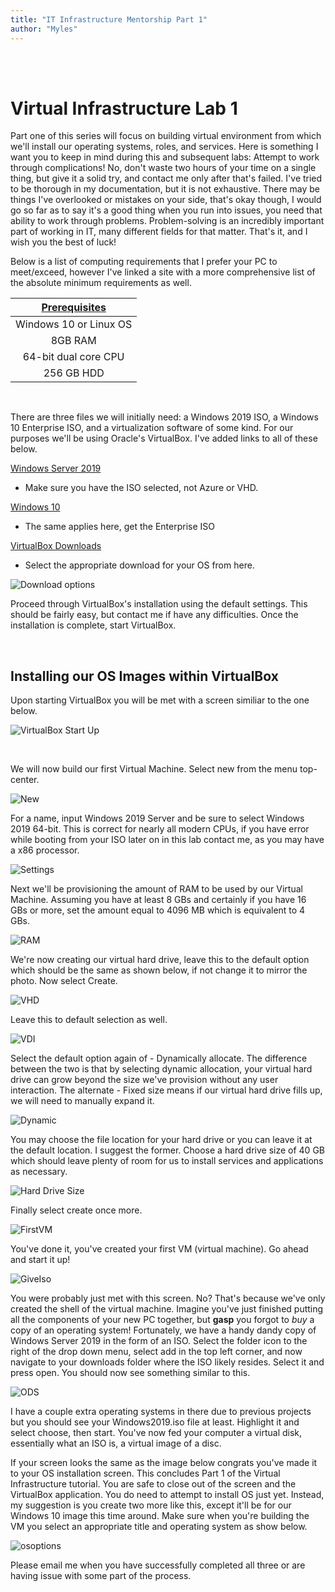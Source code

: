 ```yaml
---
title: "IT Infrastructure Mentorship Part 1"
author: "Myles"
---
```


<br>

<br>

# Virtual Infrastructure Lab 1 

Part one of this series will focus on building virtual environment from which we'll install our operating systems, roles, and services. Here is something I want you to keep in mind during this and subsequent labs: Attempt to work through complications! No, don't waste two hours of your time on a single thing, but give it a solid try, and contact me only after that's failed. I've tried to be thorough in my documentation, but it is not exhaustive. There may be things I've overlooked or mistakes on your side, that's okay though, I would go so far as to say it's a good thing when you run into issues, you need that ability to work through problems. Problem-solving is an incredibly important part of working in IT,  many different fields for that matter. That's it, and I wish you the best of luck!

Below is a list of computing requirements that I prefer your PC to meet/exceed, however I've linked a site with a more comprehensive list of the absolute minimum requirements as well.

| [**Prerequisites**](https://www.techrepublic.com/article/virtualbox-everything-the-pros-need-to-know/#:~:text=Minimum%20system%20requirements%20are%3A,start%20at%2010%20GB%20each.) |
| :---:    |
| Windows 10 or Linux OS |
| 8GB RAM |
| 64-bit dual core CPU |
| 256 GB HDD |

<br>

There are three files we will initially need: a Windows 2019 ISO, a Windows 10 Enterprise ISO, and a virtualization software of some kind. For our purposes we'll be using Oracle's VirtualBox. I've added links to all of these below.
<br> 

[Windows Server 2019](https://www.microsoft.com/en-US/evalcenter/evaluate-windows-server-2019?filetype=ISO)
- Make sure you have the ISO selected, not Azure or VHD.

[Windows 10](https://www.microsoft.com/en-us/evalcenter/evaluate-windows-10-enterprise)
- The same applies here, get the Enterprise ISO

 [VirtualBox Downloads](https://www.virtualbox.org/wiki/Downloads)
 - Select the appropriate download for your OS from here.

![Download options](\assets\images\class_p1\Vboxdownload.PNG)


Proceed through VirtualBox's installation using the default settings. This should be fairly easy, but contact me if have any difficulties. Once the installation is complete, start VirtualBox. 

<br>

## Installing our OS Images within VirtualBox

Upon starting VirtualBox you will be met with a screen similiar to the one below.

![VirtualBox Start Up](\assets\images\class_p1\VboxStart.PNG)

<br>

We will now build our first Virtual Machine. Select new from the menu top-center.

![New](\assets\images\class_p1\Vboxnew.PNG)

For a name, input Windows 2019 Server and be sure to select Windows 2019 64-bit. This is correct for nearly all modern CPUs, if you have error while booting from your ISO later on in this lab contact me, as you may have a x86 processor.

![Settings](\assets\images\class_p1\2016server.PNG)

Next we'll be provisioning the amount of RAM to be used by our Virtual Machine. Assuming you have at least 8 GBs and certainly if you have 16 GBs or more, set the amount equal to 4096 MB which is equivalent to 4 GBs.

![RAM](\assets\images\class_p1\VboxRAM.PNG)

We're now creating our virtual hard drive, leave this to the default option which should be the same as shown below, if not change it to mirror the photo. Now select Create.

![VHD](\assets\images\class_p1\VboxVHD.PNG)

Leave this to default selection as well.

![VDI](\assets\images\class_p1\VboxVDI.PNG)

Select the default option again of - Dynamically allocate. The difference between the two is that by selecting dynamic allocation, your virtual hard drive can grow beyond the size we've provision without any user interaction. The alternate - Fixed size means if our virtual hard drive fills up, we will need to manually expand it.

![Dynamic](\assets\images\class_p1\VboxDynamic.PNG)

You may choose the file location for your hard drive or you can leave it at the default location. I suggest the former. Choose a hard drive size of 40 GB which should leave plenty of room for us to install services and applications as necessary.

![Hard Drive Size](\assets\images\class_p1\VboxDriveSize.PNG)

Finally select create once more.

![FirstVM](\assets\images\class_p1\VboxFirstVM.PNG)

You've done it, you've created your first VM (virtual machine). Go ahead and start it up!

![GiveIso](\assets\images\class_p1\GiveMeIso.PNG)

You were probably just met with this screen. No? That's because we've only created the shell of the virtual machine. Imagine you've just finished putting all the components of your new PC together, but **gasp** you forgot to *buy* a copy of an operating system! Fortunately, we have a handy dandy copy of Windows Server 2019 in the form of an ISO. Select the folder icon to the right of the drop down menu, select add in the top left corner, and now navigate to your downloads folder where the ISO likely resides. Select it and press open. You should now see something similar to this.

![ODS](\assets\images\class_p1\VbocODS.PNG)

I have a couple extra operating systems in there due to previous projects but you should see your Windows2019.iso file at least. Highlight it and select choose, then start. You've now fed your computer a virtual disk, essentially what an ISO is, a virtual image of a disc.

If your screen looks the same as the image below congrats you've made it to your OS installation screen. This concludes Part 1 of the Virtual Infrastructure tutorial. You are safe to close out of the screen and the VirtualBox application. You do need to attempt to install OS just yet. Instead, my suggestion is you create two more like this, except it'll be for our Windows 10 image this time around. Make sure when you're building the VM you select an appropriate title and operating system as show below.

![osoptions](\assets\images\class_p1\osoptions.png)


Please email me when you have successfully completed all three or are having issue with some part of the process.

<br>
<br>













